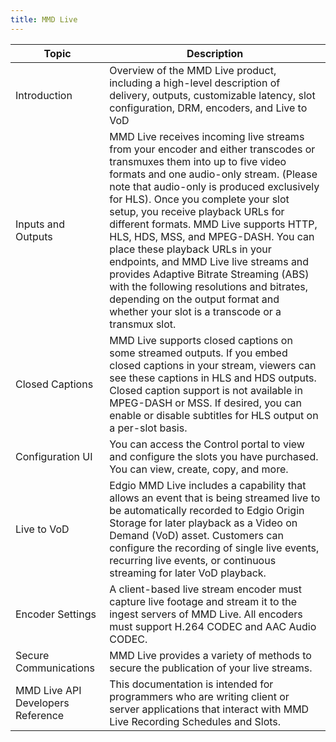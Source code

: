 ```yaml
---
title: MMD Live
---
```


|Topic|Description|
|---|---|
| Introduction | Overview of the MMD Live product, including a high-level description of delivery, outputs, customizable latency, slot configuration, DRM, encoders, and Live to VoD  |
| Inputs and Outputs | MMD Live receives incoming live streams from your encoder and either transcodes or transmuxes them into up to five video formats and one audio-only stream. (Please note that audio-only is produced exclusively for HLS). Once you complete your slot setup, you receive playback URLs for different formats. MMD Live supports HTTP, HLS, HDS, MSS, and MPEG-DASH. You can place these playback URLs in your endpoints, and MMD Live live streams and provides Adaptive Bitrate Streaming (ABS) with the following resolutions and bitrates, depending on the output format and whether your slot is a transcode or a transmux slot. |
| Closed Captions | MMD Live supports closed captions on some streamed outputs. If you embed closed captions in your stream, viewers can see these captions in HLS and HDS outputs. Closed caption support is not available in MPEG-DASH or MSS. If desired, you can enable or disable subtitles for HLS output on a per-slot basis.  |
| Configuration UI |You can access the Control portal to view and configure the slots you have purchased. You can view, create, copy, and more.  |
| Live to VoD | Edgio MMD Live includes a capability that allows an event that is being streamed live to be automatically recorded to Edgio Origin Storage for later playback as a Video on Demand (VoD) asset. Customers can configure the recording of single live events, recurring live events, or continuous streaming for later VoD playback. |
| Encoder Settings | A client-based live stream encoder must capture live footage and stream it to the ingest servers of MMD Live. All encoders must support H.264 CODEC and AAC Audio CODEC. |
| Secure Communications | MMD Live provides a variety of methods to secure the publication of your live streams. |
|MMD Live API Developers Reference|This documentation is intended for programmers who are writing client or server applications that interact with MMD Live Recording Schedules and Slots.|
